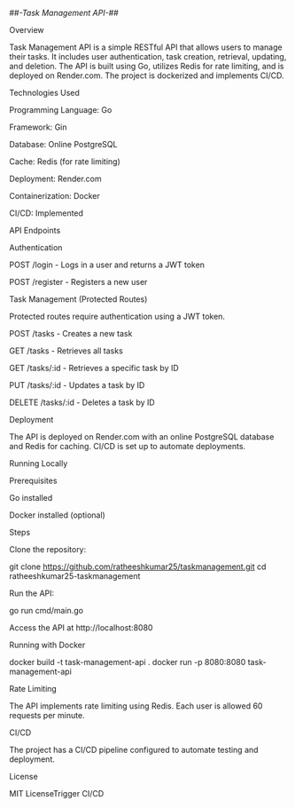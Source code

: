 ##*-Task Management API-*##

Overview

Task Management API is a simple RESTful API that allows users to manage their tasks. It includes user authentication, task creation, retrieval, updating, and deletion. The API is built using Go, utilizes Redis for rate limiting, and is deployed on Render.com. The project is dockerized and implements CI/CD.

Technologies Used

Programming Language: Go

Framework: Gin

Database: Online PostgreSQL

Cache: Redis (for rate limiting)

Deployment: Render.com

Containerization: Docker

CI/CD: Implemented

API Endpoints

Authentication

POST /login - Logs in a user and returns a JWT token

POST /register - Registers a new user

Task Management (Protected Routes)

Protected routes require authentication using a JWT token.

POST /tasks - Creates a new task

GET /tasks - Retrieves all tasks

GET /tasks/:id - Retrieves a specific task by ID

PUT /tasks/:id - Updates a task by ID

DELETE /tasks/:id - Deletes a task by ID

Deployment

The API is deployed on Render.com with an online PostgreSQL database and Redis for caching. CI/CD is set up to automate deployments.

Running Locally

Prerequisites

Go installed

Docker installed (optional)

Steps

Clone the repository:

git clone https://github.com/ratheeshkumar25/taskmanagement.git
cd ratheeshkumar25-taskmanagement

Run the API:

go run cmd/main.go

Access the API at http://localhost:8080

Running with Docker

docker build -t task-management-api .
docker run -p 8080:8080 task-management-api

Rate Limiting

The API implements rate limiting using Redis. Each user is allowed 60 requests per minute.

CI/CD

The project has a CI/CD pipeline configured to automate testing and deployment.

License

MIT LicenseTrigger CI/CD
